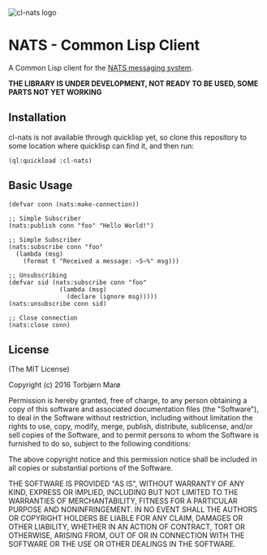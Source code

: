 
![cl-nats logo](https://github.com/tormaroe/cl-nats/blob/master/images/cl-nats-logo.png)

# NATS - Common Lisp Client

A Common Lisp client for the [NATS messaging system](https://nats.io/).

**THE LIBRARY IS UNDER DEVELOPMENT, NOT READY TO BE USED, SOME PARTS NOT YET WORKING**

## Installation

cl-nats is not available through quicklisp yet, so clone this repository to some location where quicklisp can find it, and then run:

    (ql:quickload :cl-nats)

## Basic Usage

    (defvar conn (nats:make-connection))

    ;; Simple Subscriber
    (nats:publish conn "foo" "Hello World!")

    ;; Simple Subscriber
    (nats:subscribe conn "foo"
      (lambda (msg)
        (format t "Received a message: ~S~%" msg)))

    ;; Unsubscribing
    (defvar sid (nats:subscribe conn "foo"
                  (lambda (msg)
                    (declare (ignore msg)))))
    (nats:unsubscribe conn sid)

    ;; Close connection
    (nats:close conn)

## License

(The MIT License)

Copyright (c) 2016 Torbjørn Marø

Permission is hereby granted, free of charge, to any person obtaining a copy of this software and associated documentation files (the "Software"), to deal in the Software without restriction, including without limitation the rights to use, copy, modify, merge, publish, distribute, sublicense, and/or sell copies of the Software, and to permit persons to whom the Software is furnished to do so, subject to the following conditions:

The above copyright notice and this permission notice shall be included in all copies or substantial portions of the Software.

THE SOFTWARE IS PROVIDED "AS IS", WITHOUT WARRANTY OF ANY KIND, EXPRESS OR IMPLIED, INCLUDING BUT NOT LIMITED TO THE WARRANTIES OF MERCHANTABILITY, FITNESS FOR A PARTICULAR PURPOSE AND NONINFRINGEMENT. IN NO EVENT SHALL THE AUTHORS OR COPYRIGHT HOLDERS BE LIABLE FOR ANY CLAIM, DAMAGES OR OTHER LIABILITY, WHETHER IN AN ACTION OF CONTRACT, TORT OR OTHERWISE, ARISING FROM, OUT OF OR IN CONNECTION WITH THE SOFTWARE OR THE USE OR OTHER DEALINGS IN THE SOFTWARE.